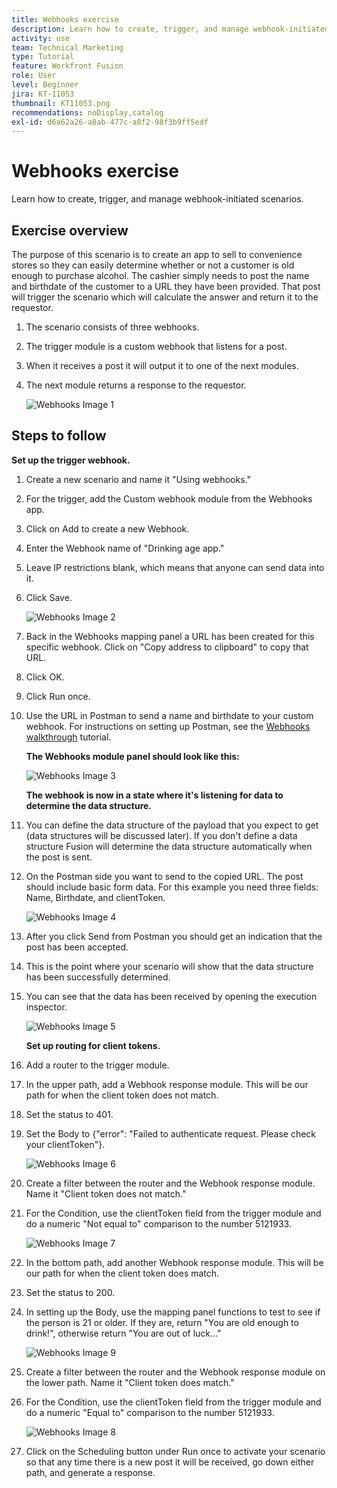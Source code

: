 ```yaml
---
title: Webhooks exercise
description: Learn how to create, trigger, and manage webhook-initiated scenarios.
activity: use
team: Technical Marketing
type: Tutorial
feature: Workfront Fusion
role: User
level: Beginner
jira: KT-11053
thumbnail: KT11053.png
recommendations: noDisplay,catalog
exl-id: d6a62a26-a8ab-477c-a8f2-98f3b9ff5edf
---
```

# Webhooks exercise

Learn how to create, trigger, and manage webhook-initiated scenarios.

## Exercise overview

The purpose of this scenario is to create an app to sell to convenience stores so they can easily determine whether or not a customer is old enough to purchase alcohol. The cashier simply needs to post the name and birthdate of the customer to a URL they have been provided. That post will trigger the scenario which will calculate the answer and return it to the requestor.

1. The scenario consists of three webhooks.
1. The trigger module is a custom webhook that listens for a post.
1. When it receives a post it will output it to one of the next modules.
1. The next module returns a response to the requestor.

   ![Webhooks Image 1](../12-exercises/assets/webhooks-walkthrough-1.png)

## Steps to follow

**Set up the trigger webhook.**

1. Create a new scenario and name it "Using webhooks."
1. For the trigger, add the Custom webhook module from the Webhooks app.
1. Click on Add to create a new Webhook.
1. Enter the Webhook name of "Drinking age app."
1. Leave IP restrictions blank, which means that anyone can send data into it.
1. Click Save.


   ![Webhooks Image 2](../12-exercises/assets/webhooks-walkthrough-2.png)

1. Back in the Webhooks mapping panel a URL has been created for this specific webhook. Click on "Copy address to clipboard" to copy that URL.
1. Click OK.
1. Click Run once.
1. Use the URL in Postman to send a name and birthdate to your custom webhook. For instructions on setting up Postman, see the [Webhooks walkthrough](https://experienceleague.adobe.com/docs/workfront-learn/tutorials-workfront/fusion/beyond-basic-modules/webhooks-walkthrough.html?lang=en) tutorial.

    **The Webhooks module panel should look like this:**

   ![Webhooks Image 3](../12-exercises/assets/webhooks-walkthrough-3.png)

    **The webhook is now in a state where it's listening for data to determine the data structure.**

1. You can define the data structure of the payload that you expect to get (data structures will be discussed later). If you don't define a data structure Fusion will determine the data structure automatically when the post is sent.
1. On the Postman side you want to send to the copied URL. The post should include basic form data. For this example you need three fields: Name, Birthdate, and clientToken.

   ![Webhooks Image 4](../12-exercises/assets/webhooks-walkthrough-4.png)

1. After you click Send from Postman you should get an indication that the post has been accepted.
1. This is the point where your scenario will show that the data structure has been successfully determined.
1. You can see that the data has been received by opening the execution inspector.

   ![Webhooks Image 5](../12-exercises/assets/webhooks-walkthrough-5.png)

    **Set up routing for client tokens.**

1. Add a router to the trigger module.
1. In the upper path, add a Webhook response module. This will be our path for when the client token does not match.
1. Set the status to 401.
1. Set the Body to {"error": "Failed to authenticate request. Please check your clientToken"}.

   ![Webhooks Image 6](../12-exercises/assets/webhooks-walkthrough-6.png)

1. Create a filter between the router and the Webhook response module. Name it "Client token does not match."
1. For the Condition, use the clientToken field from the trigger module and do a numeric "Not equal to" comparison to the number 5121933.

   ![Webhooks Image 7](../12-exercises/assets/webhooks-walkthrough-7.png)

1. In the bottom path, add another Webhook response module. This will be our path for when the client token does match.
1. Set the status to 200.
1. In setting up the Body, use the mapping panel functions to test to see if the person is 21 or older. If they are, return "You are old enough to drink!", otherwise return "You are out of luck…"

   ![Webhooks Image 9](../12-exercises/assets/webhooks-walkthrough-9.png)

1. Create a filter between the router and the Webhook response module on the lower path. Name it "Client token does match."
1. For the Condition, use the clientToken field from the trigger module and do a numeric "Equal to" comparison to the number 5121933.


   ![Webhooks Image 8](../12-exercises/assets/webhooks-walkthrough-8.png)

1. Click on the Scheduling button under Run once to activate your scenario so that any time there is a new post it will be received, go down either path, and generate a response.
